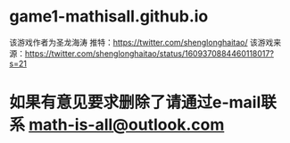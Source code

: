 # game1-mathisall.github.io
 该游戏作者为圣龙海涛
 推特：https://twitter.com/shenglonghaitao/
 该游戏来源：https://twitter.com/shenglonghaitao/status/1609370884460118017?s=21

# 如果有意见要求删除了请通过e-mail联系 math-is-all@outlook.com
